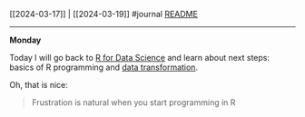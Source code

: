 [[2024-03-17]] | [[2024-03-19]]
#journal [README](../../README.md)

---
**Monday**

Today I will go back to [R for Data Science](../R%20for%20Data%20Science.md) and learn about next steps: basics of R programming and [data transformation](../data%20transformation.md).

Oh, that is nice:
>Frustration is natural when you start programming in R



